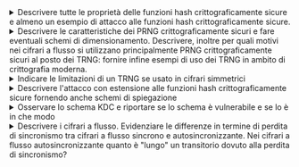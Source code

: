 <details>
  <summary>Descrivere tutte le proprietà delle funzioni hash crittograficamente sicure e almeno un esempio di attacco alle funzioni hash crittograficamente sicure.
</summary>

  **Una funzione hash crittograficamente sicura deve soddisfare le seguenti proprietà:**  

1. **Efficienza**  
   Deve essere computazionalmente facile calcolare l’hash \( H(x) \) per ogni input \( x \) indipendentemente dalla sua lunghezza.

2. **Unidirezionalità**  
   Deve essere computazionalmente difficile risalire all’input \( x \) data solo l'impronta\( H(x) \).

3. **Resistenza debole alle collisioni**  
   Dato un input \( x \), deve essere difficile trovare un altro input \( y \ne x \) tale che \( H(y) = H(x) \).

4. **Resistenza forte alle collisioni**  
   Deve essere difficile trovare qualsiasi coppia di input distinti \( (x, y) \) tale che \( H(x) = H(y) \).

## Esempio di attacco: Birthday Attack

Il **Birthday Attack** è un attacco crittografico che sfrutta il paradosso del compleanno per trovare collisioni in una funzione hash.

- **Obiettivo**: trovare due input differenti \( x \) e \( y \) tali che \( H(x) = H(y) \).
- **Utilizzo**: può essere usato, ad esempio, per ottenere la firma digitale su un documento apparentemente innocuo e riutilizzarla su un altro documento malevolo con lo stesso hash.
- **Motivazione**: la probabilità di collisione aumenta con il numero di tentativi effettuati, rendendo questo attacco efficace per funzioni hash con output troppo corto.

</details>

<details>
  <summary>Descrivere le caratteristiche dei PRNG crittograficamente sicuri e fare eventuali schemi di dimensionamento. Descrivere, inoltre per quali motivi nei cifrari a flusso si utilizzano principalmente PRNG crittograficamente sicuri al posto dei TRNG: fornire infine esempi di uso dei TRNG in ambito di crittografia moderna.
</summary>

**I PRNG** crittograficamente sicuri devono avere le seguenti caratteristiche:

  **Casualità dei bit di uscita:** che si verifica sottoponendo l’uscita ad una serie di test statistici previsti dallo standard FIPS 140-2
**Imprevedibilità dei bit di uscita:** che si verifica sottoponendo l’uscita del componente al test next-bit che considera L bit e a partire da essi verifica se esiste un protocollo polinomiale in grado di predire con una probabilità maggiore di 0.5 il bit (L+1)-esimo.
**Indeducibilità del seme:** Deve essere computazionalmente infattibile per un intrusore riuscire a risalire ai bit precedenti fino al seme iniziale. Questa caratteristica è garantita dall’utilizzo di una funzione unidirezionale al posto o della funzione G di calcolo dello stato futuro, o della funzione F di uscita, dell’automa a stati finiti con cui è implementato il PRNG crittografico.
4
Per garantire sicurezza, la lunghezza del seed deve essere almeno pari al livello di sicurezza desiderato. Esempio:

Sicurezza a 128 bit ⇒ seed di almeno 128 bit.

Sicurezza a 256 bit ⇒ seed di almeno 256 bit.

Nei **cifrari a flusso** si utilizzano principalmente PRNG crittograficamente sicuri al posto dei TRNG perché questi ultimi hanno un grosso limite legato alla frequenza di generazione. La maggior parte degli scenari applicativi richiede una frequenza molto alta di generazione di chiave che il TRNG non può garantire, perché quest’ultimo estrae bit casuali da fenomeni fisici che non si verificano in base alle nostre esigenze. Un secondo motivo è legato alla non riproducibilità del flusso di uscita che caratterizza i TRNG e che è fondamentale ai fini dell’implementazione di un cifrario a flusso.
**Esempi di utilizzo** di TRNG in ambito della crittografia moderna sono tutti i componenti crittografici che richiedono un seed iniziale casuale, imprevedibile e indeducibile come appunto i PRNG crittograficamente sicuri, oppure una chiave segreta che necessariamente deve essere generata in modo da essere casuale, imprevedibile e indeducibile, come le funzioni di Encryption.

</details>
<details>
<summary>Indicare le limitazioni di un TRNG se usato in cifrari simmetrici</summary>

  **Le limitazioni nell’uso di un TRNG** per implementare un cifrario simmetrico si evidenziano nel caso di cifrari a flusso.
Nei cifrari a flusso non è possibile utilizzare TRNG per la generazione del flusso di chiave perché c’è un limite intrinseco legato alla frequenza di generazione. La maggior parte degli scenari applicativi richiede una frequenza molto alta di generazione di chiave che il TRNG non può garantire, perché quest’ultimo estrae bit casuali da fenomeni fisici che non si verificano in base alle nostre esigenze. Un secondo motivo è legato alla non riproducibilità del flusso di uscita che caratterizza i TRNG e che è fondamentale ai fini dell’implementazione di un cifrario a flusso.

</details>

<details>
<summary>Descrivere l'attacco con estensione alle funzioni hash crittograficamente sicure fornendo anche schemi di spiegazione</summary>

  **L’attacco con estensione della lunghezza del messaggio (length extension attack)** colpisce tutte quelle situazioni in cui una funzione hash crittograficamente sicura viene implementata secondo lo schema di compressione iterata, caratteristico di algoritmi come MD5, SHA-1 e SHA-2. Questo schema, pur garantendo efficienza e modularità, introduce una vulnerabilità strutturale sfruttabile in particolari condizioni d’uso, in particolare quando la funzione hash viene impiegata per generare un codice di autenticazione (MAC) del tipo H(s || m), dove s è un segreto condiviso tra il mittente e il destinatario, e m è il messaggio da autenticare.

In questo contesto, un attaccante che riesca a ottenere l’impronta H(s || m) pur senza conoscere il valore del segreto s, può sfruttare le caratteristiche iterative della funzione hash per costruire un nuovo messaggio m* = m || padding || m′ e calcolarne un hash valido H(s || m || padding || m′), dove m′ è un’estensione arbitraria scelta dall’attaccante. Il principio chiave dell’attacco è che l’hash H(s || m) rappresenta lo stato intermedio della funzione di compressione subito dopo l’elaborazione di s || m. Utilizzando questo stato come punto di partenza, l’attaccante può continuare la computazione dell’hash in modo coerente, come se fosse stato il mittente legittimo.

L’unica difficoltà per l’attaccante sta nell’indovinare la lunghezza di s, necessaria per calcolare correttamente il padding. Tuttavia, se s è di lunghezza nota o prevedibile (ad esempio una chiave fissa di 16 o 32 byte), questa operazione è del tutto fattibile. Una volta stimata correttamente la lunghezza, l’attaccante è in grado di riprodurre il padding che la funzione hash avrebbe aggiunto automaticamente a s || m, e proseguire con i blocchi di m′ utilizzando lo stesso schema iterativo.

Anche nei casi in cui lo schema di compressione iterata includa padding alla fine del messaggio, l’attacco resta pericoloso. Questo è particolarmente vero quando il messaggio m ha forma numerica o binaria e il sistema ricevente non è in grado di distinguere tra messaggi originari e quelli estesi artificialmente, in quanto la struttura risultante m || padding || m′ può apparire semanticamente valida o indistinguibile dall’originale. In questi scenari, non è solo la funzione hash a essere vulnerabile, ma l’intero protocollo di autenticazione.

Per proteggersi da questo tipo di attacco, la contromisura più semplice ed efficace è evitare la costruzione H(s || m) e preferire invece H(m || s), invertendo l’ordine tra il messaggio e il segreto. Così facendo, l’attaccante non può più simulare la continuazione del processo hash, poiché non conosce s, che in questo caso si troverebbe alla fine e quindi sarebbe incluso in blocchi che non può costruire o modificare.

<pre>
**schema normale**
Mittente: Alice

Segreto: s
Messaggio: m

Calcolo:
  H(s || m) = HASH OUTPUT

Schema interno:

  [ IV ] ──▶ f ──▶ f ──▶ ... ──▶ f ──▶ Final ──▶ H(s || m)
              ▲       ▲              ▲
             s_1     m_1          padding

             
**lenght extension attack**
Attaccante:

Conosce: m, H(s || m)
Non conosce: s

Obiettivo: costruire m* = m || padding || m′ e ottenere H(s || m || padding || m′)

Strategia:
  1. Usa H(s || m) come stato iniziale fittizio.
  2. Aggiunge blocchi m′ personalizzati.
  3. Continua il calcolo come se fosse legittimo.

Schema:

  [ H(s || m) ] ──▶ f ──▶ f ──▶ Final ──▶ H(s || m || padding || m′)
                      ▲       ▲
                   m′_1     m′_2 (scelti dall’attaccante)

Messaggio forgiato inviato:
  m* = m || padding || m′
  hash_falsificato = H(s || m || padding || m′)
</pre>
</details>

<details>
<summary>Osservare lo schema KDC e riportare se lo schema è vulnerabile e se lo è in che modo</summary>
 
  **Lo schema di implementazione di questo centro di distribuzione delle chiavi**, così com’è, non è vulnerabile nel senso della **riservatezza** a patto che:
Il database in cui T custodisce le master key **Ka** e **Kb** sia assolutamente protetto, e inoltre **Ka** e **Kb** devono essere impossibili da dedurre, intercettare o indovinare.
I numeri random **Ra** ed **Rb** devono essere assolutamente causali, imprevedibili e indeducibili (altrimenti il protocollo sarebbe vulnerabile nella fase in cui le parti si identificano tra di loro)
La chiave di sessione k deve essere casuale, imprevedibile e indeducibile.
Fatte queste ipotesi il protocollo è robusto dal punto di vista della riservatezza ma non dell’integrità. Un intrusore è sempre in grado di modificare i messaggi a caso e questo può causare un Denial of Service (DoS) perché le parti non riusciranno a cifrare e decifrare correttamente, dunque la sessione sarà invalidata.

Con la presenza dei passaggi 4 e 5 un attacco con replica al passaggio 3 sarebbe evitato solo nel modello di minaccia in cui l’intrusore fosse in grado di avviare un attacco attivo sul canale che interconnette A e B, ma non conosca completamente la chiave di sessione k o ne abbia una conoscenza solo parziale.

Se consideriamo il modello di minaccia più sfortunato in cui l’attaccante sia riuscito a decifrare la chiave di sessione K, l’attacco con replica al passaggio 3 avrebbe successo. L’intrusore potrebbe avviare una comunicazione con B facendo partire il protocollo direttamente al passaggio 3 grazie al messaggio precedentemente intercettato. Grazie alla conoscenza di K potrebbe quindi impersonificare A rispondendo correttamente alla sfida al passaggio 5 e da quel momento catturare ogni informazione inviata successivamente.
Sarebbe stato possibile evitare questo attacco solo con una precauzione molto costosa, ovvero quella di far tenere traccia a B di tutte le chiavi di sessione precedentemente utilizzate, in modo da rivelare l’attacco, ma nello schema proposto non è previsto.
È prevista tuttavia una soluzione parziale a questa vulnerabilità visto che KDC attribuisce un tempo di vita limitato alle chiavi di sessione.

</details>
<details>
  <summary>Descrivere i cifrari a flusso. Evidenziare le differenze in termine di perdita di sincronismo tra cifrari a flusso sincrono e autosincronizzante. Nei cifrari a flusso autosincronizzante quanto è "lungo" un transitorio dovuto alla perdita di sincronismo?</summary>
  I cifrari a flusso sono schemi crittografici ispirati al concetto teorico del One-Time Pad, considerato il cifrario perfetto nella crittografia classica. In pratica, invece di usare una chiave completamente casuale e lunga quanto il messaggio (come nel One-Time Pad), si impiega un generatore pseudocasuale crittograficamente sicuro (PRNG) per produrre un flusso di chiave (keystream) da combinare con il testo in chiaro. Questa combinazione avviene bit per bit tramite un’operazione di somma modulo 2 (XOR), che è simmetrica: la stessa operazione serve sia per cifrare che per decifrare. Poiché mittente e destinatario devono generare lo stesso flusso di chiave in modo sincronizzato, la corretta decifrazione richiede che entrambi siano perfettamente allineati nella generazione del keystream.

Un’interferenza attiva sul canale, come la modifica, la cancellazione o l’inserimento di bit, può provocare perdita di sincronismo. Nei cifrari a flusso sincroni, in cui il keystream dipende unicamente dalla chiave segreta e non dai dati trasmessi, la perdita o l’inserimento di un singolo bit compromette definitivamente la sincronizzazione tra le parti. Da quel momento in poi, la decifrazione produrrà risultati errati per tutto il messaggio successivo. Tuttavia, un errore isolato, come la modifica di un singolo bit durante la trasmissione, non compromette il sincronismo: l’errore resta confinato a quel bit e non si propaga oltre.

Nei cifrari a flusso autosincronizzanti, invece, il keystream è calcolato in funzione di una finestra dei bit precedenti del testo cifrato, solitamente gestita tramite uno shift register. In questo caso, ogni bit del keystream dipende da un numero fisso di bit cifrati precedenti (es. gli ultimi n bit). Di conseguenza, qualunque tipo di attacco attivo sul canale — che sia modifica, cancellazione o inserimento di bit — provoca una perdita temporanea di sincronismo, ma questa si auto-corregge dopo l’elaborazione di n bit corretti. Il periodo in cui il ricevente produce output errato a causa della perdita di sincronizzazione è detto transitorio, e ha una durata esattamente pari alla lunghezza dello shift register usato, cioè n bit. Superato questo intervallo, la corretta sincronizzazione viene ripristinata automaticamente, rendendo i cifrari autosincronizzanti più resilienti alla corruzione del canale rispetto ai cifrari sincroni.








</details>
